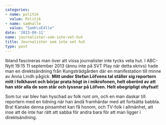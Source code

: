 ```yaml
---
categories:
- name: politik
  value: Politik
- name: samhalle
  value: "Samh\xE4lle"
date: '2013-09-11'
name: journalister-som-inte-vet-hut
title: Journalister som inte vet hut
type: post
---
```

Ibland fascineras man över att vissa journalister inte tycks veta hut. I ABC-Nytt 19:15 11 september 2013 (ännu inte på SVT Play när detta skrivs) hade man en direktsändning från Kungsträdgården där en manifestation till minne av Anna Lindh pågick. **Mitt under Stefan Löfvens tal ställer sig reportern mitt i folkhavet och börjar prata högt in i mikrofonen, helt oberörd av att han stör alla de som står och lyssnar på Löfven. Helt obegripligt ohyfsat!**

Som tur var blev han hyschad av folk runt om, och en man daskar till reportern med en tidning när han ändå framhärdar med att fortsätta babbla. Bra! Kanske denna pinsamhet kan få honom, och TV-folk i allmänhet, att inse att de inte har rätt att sabba för andra bara för att man ligger i direktsändning.

